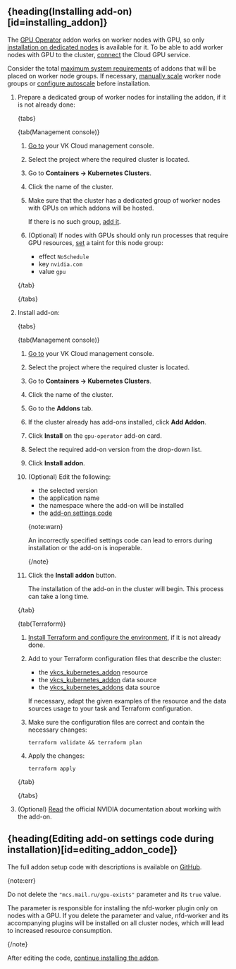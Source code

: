 ## {heading(Installing add-on)[id=installing_addon]}

The [GPU Operator](../../../../concepts/addons-and-settings/addons#gpu_operator) addon works on worker nodes with GPU, so only [installation on dedicated nodes](../../../../concepts/addons-and-settings/addons#features_of_installing_addons) is available for it. To be able to add worker nodes with GPU to the cluster, [connect](https://cloud.vk.com/cloud-gpu/) the Cloud GPU service.

Consider the total [maximum system requirements](../../../../concepts/addons-and-settings/addons) of addons that will be placed on worker node groups. If necessary, [manually scale](../../../scale#scale_worker_nodes) worker node groups or [configure autoscale](../../../scale#autoscale_worker_nodes) before installation.

1. Prepare a dedicated group of worker nodes for installing the addon, if it is not already done:

   {tabs}
   
   {tab(Management console)}
      
   1. [Go to](https://msk.cloud.vk.com/app/en) your VK Cloud management console.
   1. Select the project where the required cluster is located.
   1. Go to **Containers → Kubernetes Clusters**.
   1. Click the name of the cluster.
   1. Make sure that the cluster has a dedicated group of worker nodes with GPUs on which addons will be hosted. 
   
      If there is no such group, [add it](../../../manage-node-group#add_group).

   1. (Optional) If nodes with GPUs should only run processes that require GPU resources, [set](../../../manage-node-group#labels_taints) a taint for this node group:

      - effect `NoSchedule`
      - key `nvidia.com`
      - value `gpu`

   {/tab}
   
   {/tabs}

1. Install add-on:

   {tabs}
   
   {tab(Management console)}
      
   1. [Go to](https://msk.cloud.vk.com/app/en) your VK Cloud management console.
   1. Select the project where the required cluster is located.
   1. Go to **Containers → Kubernetes Clusters**.
   1. Click the name of the cluster.
   1. Go to the **Addons** tab.
   1. If the cluster already has add-ons installed, click **Add Addon**.
   1. Click **Install** on the `gpu-operator` add-on card.
   1. Select the required add-on version from the drop-down list.
   1. Click **Install addon**.
   1. (Optional) Edit the following:

      - the selected version
      - the application name
      - the namespace where the add-on will be installed
      - the [add-on settings code](#editing_addon_code)

      {note:warn}

      An incorrectly specified settings code can lead to errors during installation or the add-on is inoperable.

      {/note}
      
   1. Click the **Install addon** button.

      The installation of the add-on in the cluster will begin. This process can take a long time.

   {/tab}
   
   {tab(Terraform)}
   
   1. [Install Terraform and configure the environment](/en/tools-for-using-services/terraform/quick-start), if it is not already done.
   1. Add to your Terraform configuration files that describe the cluster:

      - the [vkcs_kubernetes_addon](https://github.com/vk-cs/terraform-provider-vkcs/blob/master/docs/resources/kubernetes_addon.md) resource
      - the [vkcs_kubernetes_addon](https://github.com/vk-cs/terraform-provider-vkcs/blob/master/docs/data-sources/kubernetes_addon.md) data source
      - the [vkcs_kubernetes_addons](https://github.com/vk-cs/terraform-provider-vkcs/blob/master/docs/data-sources/kubernetes_addons.md) data source

      If necessary, adapt the given examples of the resource and the data sources usage to your task and Terraform configuration.

   1. Make sure the configuration files are correct and contain the necessary changes:

      ```console
      terraform validate && terraform plan
      ```

   1. Apply the changes:

      ```console
      terraform apply
      ```

   {/tab}
   
   {/tabs}

1. (Optional) [Read](https://docs.nvidia.com/datacenter/cloud-native/gpu-operator/latest/index.html) the official NVIDIA documentation about working with the add-on.

## {heading(Editing add-on settings code during installation)[id=editing_addon_code]}

The full addon setup code with descriptions is available on [GitHub](https://github.com/NVIDIA/k8s-device-plugin?tab=readme-ov-file#nvidia-device-plugin-for-kubernetes).

{note:err}

Do not delete the `"mcs.mail.ru/gpu-exists"` parameter and its `true` value.

The parameter is responsible for installing the nfd-worker plugin only on nodes with a GPU. If you delete the parameter and value, nfd-worker and its accompanying plugins will be installed on all cluster nodes, which will lead to increased resource consumption.

{/note}

After editing the code, [continue installing the addon](#installing_addon).
